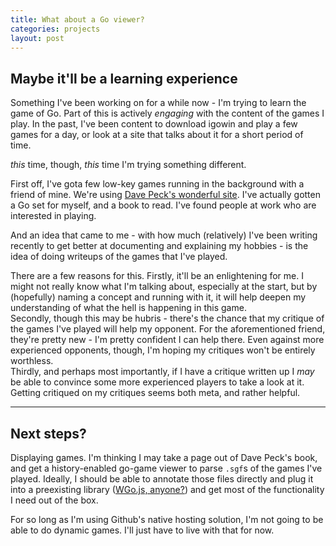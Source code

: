```yaml
---
title: What about a Go viewer?
categories: projects
layout: post
---
```


## Maybe it'll be a learning experience

Something I've been working on for a while now - I'm trying to learn the game of Go. Part of this is actively _engaging_ with the content of the games I play. In the past, I've been content to download igowin and play a few games for a day, or look at a site that talks about it for a short period of time. 

_this_ time, though, _this_ time I'm trying something different.

First off, I've gota few low-key games running in the background with a friend of mine. We're using [Dave Peck's wonderful site](http://go.davepeck.org/get-going/). I've actually gotten a Go set for myself, and a book to read. I've found people at work who are interested in playing.

And an idea that came to me - with how much (relatively) I've been writing recently to get better at documenting and explaining my hobbies - is the idea of doing writeups of the games that I've played.

There are a few reasons for this. Firstly, it'll be an enlightening for me. I might not really know what I'm talking about, especially at the start, but by (hopefully) naming a concept and running with it, it will help deepen my understanding of what the hell is happening in this game.  
Secondly, though this may be hubris - there's the chance that my critique of the games I've played will help my opponent. For the aforementioned friend, they're pretty new - I'm pretty confident I can help there. Even against more experienced opponents, though, I'm hoping my critiques won't be entirely worthless.  
Thirdly, and perhaps most importantly, if I have a critique written up I _may_ be able to convince some more experienced players to take a look at it. Getting critiqued on my critiques seems both meta, and rather helpful.


<hr>

## Next steps?

Displaying games. I'm thinking I may take a page out of Dave Peck's book, and get a history-enabled go-game viewer to parse `.sgf`s of the games I've played. Ideally, I should be able to annotate those files directly and plug it into a preexisting library ([WGo.js, anyone?](http://wgo.waltheri.net/player)) and get most of the functionality I need out of the box.  

For so long as I'm using Github's native hosting solution, I'm not going to be able to do dynamic games. I'll just have to live with that for now.